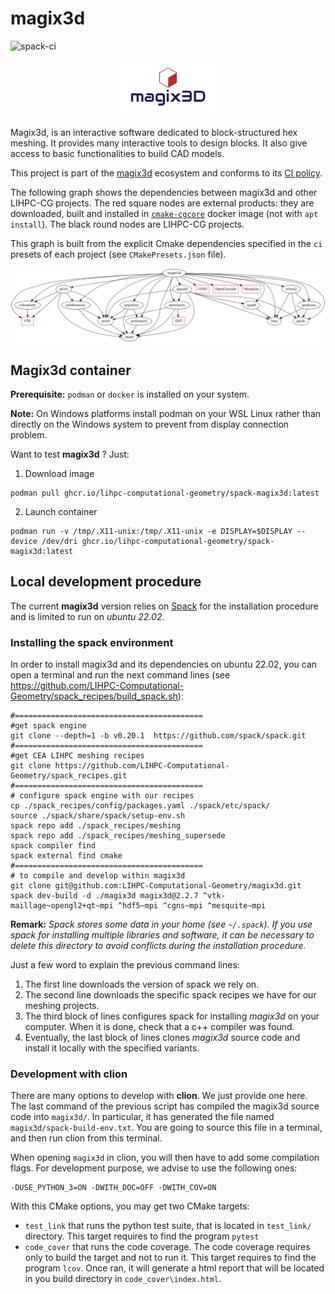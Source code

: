 # magix3d

![spack-ci](https://github.com/LIHPC-Computational-Geometry/magix3d/actions/workflows/spack-ci.yml/badge.svg)

<p align="center"><img src="./Docs/images/magix3D.jpg" width="30%" height="30%"/></p>

Magix3d, is an interactive software dedicated to block-structured hex meshing. It provides many interactive tools to design blocks. It also give access to basic functionalities to build CAD models.

This project is part of the [magix3d](https://github.com/LIHPC-Computational-Geometry/magix3d) ecosystem and conforms to its [CI policy](https://github.com/LIHPC-Computational-Geometry/spack_recipes#development-in-magix3d-ecosystem-projects).

The following graph shows the dependencies between magix3d and other LIHPC-CG projects. The red square nodes are external products: they are downloaded, built and installed in [`cmake-cgcore`](https://github.com/LIHPC-Computational-Geometry/spack_recipes/pkgs/container/cmake-cgcore) docker image (not with `apt install`). The black round nodes are LIHPC-CG projects.

This graph is built from the explicit Cmake dependencies specified in the `ci` presets of each project (see `CMakePresets.json` file).

![Dependencies Graph Image](cg-dependencies.png)


## Magix3d container

**Prerequisite:** `podman` or `docker` is installed on your system.

**Note:** On Windows platforms install podman on your WSL Linux rather than directly on the Windows system to prevent from display connection problem.

Want to test **magix3d** ? Just:

1. Download image
```shell
podman pull ghcr.io/lihpc-computational-geometry/spack-magix3d:latest
```
2. Launch container
```shell
podman run -v /tmp/.X11-unix:/tmp/.X11-unix -e DISPLAY=$DISPLAY --device /dev/dri ghcr.io/lihpc-computational-geometry/spack-magix3d:latest
```

## Local development procedure

The current **magix3d** version relies on [Spack](https://spack.io/) for the installation procedure and is limited to
run on *ubuntu 22.02*. 

### Installing the spack environment
In order to install magix3d and its dependencies on ubuntu 22.02, you can open a terminal and run the next command 
lines (see https://github.com/LIHPC-Computational-Geometry/spack_recipes/build_spack.sh):

```shell
#==========================================
#get spack engine
git clone --depth=1 -b v0.20.1  https://github.com/spack/spack.git
#==========================================
#get CEA LIHPC meshing recipes
git clone https://github.com/LIHPC-Computational-Geometry/spack_recipes.git
#==========================================
# configure spack engine with our recipes
cp ./spack_recipes/config/packages.yaml ./spack/etc/spack/
source ./spack/share/spack/setup-env.sh
spack repo add ./spack_recipes/meshing
spack repo add ./spack_recipes/meshing_supersede
spack compiler find
spack external find cmake
#==========================================
# to compile and develop within magix3d
git clone git@github.com:LIHPC-Computational-Geometry/magix3d.git
spack dev-build -d ./magix3d magix3d@2.2.7 ^vtk-maillage~opengl2+qt~mpi ^hdf5~mpi ^cgns~mpi ^mesquite~mpi
```
**Remark:** *Spack stores some data in your home (see `~/.spack`). If you use spack for installing 
multiple libraries and software, it can be necessary to delete this directory to avoid conflicts
during the installation procedure.*

Just a few word to explain the previous command lines:
1. The first line downloads the version of spack we rely on. 
2. The second line downloads the specific spack recipes we have for our meshing projects.
3. The third block of lines configures spack for installing *magix3d* on your computer. When it is done, check that a c++ compiler was found.
4. Eventually, the last block of lines clones *magix3d* source code and install it locally with the specified variants.

### Development with clion
There are many options to develop with **clion**. We just provide one here. The last command of the previous
script has compiled the magix3d source code into `magix3d/`. In particular, it has generated the file named 
`magix3d/spack-build-env.txt`. You are going to source this file in a terminal, and then run clion from this terminal.

When opening `magix3d` in clion, you will then have to add some compilation flags. For development purpose, we advise
to use the following ones:
```shell
-DUSE_PYTHON_3=ON -DWITH_DOC=OFF -DWITH_COV=ON
```
With this CMake options, you may get two CMake targets:
- `test_link` that runs the python test suite, that is located in `test_link/` directory. This target requires to find the program `pytest`
- `code_cover` that runs the code coverage. The code coverage requires only to build the target and not to run it. This target requires to find the program `lcov`. Once ran, it will generate a html report that will be located in you build directory in `code_cover\index.html`.

